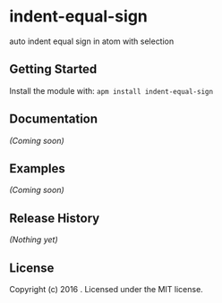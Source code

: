 # indent-equal-sign

auto indent equal sign in atom with selection

## Getting Started
Install the module with: `apm install indent-equal-sign`

## Documentation
_(Coming soon)_

## Examples
_(Coming soon)_

## Release History
_(Nothing yet)_

## License
Copyright (c) 2016 . Licensed under the MIT license.
